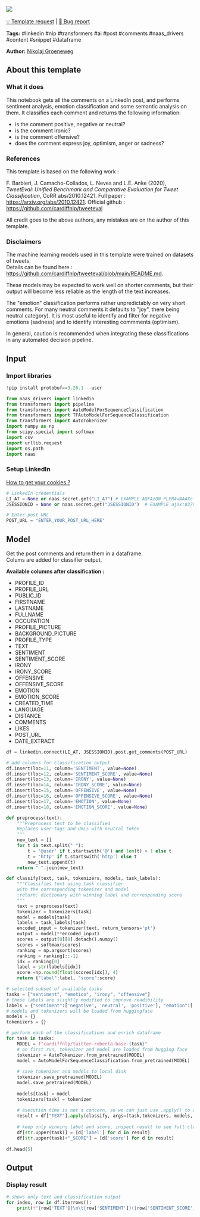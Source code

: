 <a href="https://app.naas.ai/user-redirect/naas/downloader?url=https://raw.githubusercontent.com/jupyter-naas/awesome-notebooks/master/LinkedIn/LinkedIn_Get_sentiment_emotion_irony_offensiveness_from_comments.ipynb" target="_parent"><img src="https://naasai-public.s3.eu-west-3.amazonaws.com/open_in_naas.svg"/></a><br><br><a href="https://github.com/jupyter-naas/awesome-notebooks/issues/new?assignees=&labels=&template=template-request.md&title=Tool+-+Action+of+the+notebook+">💡 Template request</a> | <a href="https://github.com/jupyter-naas/awesome-notebooks/issues/new?assignees=&labels=bug&template=bug_report.md&title=LinkedIn+-+Get+sentiment+emotion+irony+offensiveness+from+comments:+Error+short+description">🚨 Bug report</a>

**Tags:** #linkedin #nlp #transformers #ai #post #comments #naas_drivers #content #snippet #dataframe

**Author:** [Nikolaj Groeneweg](https://www.linkedin.com/in/njgroene/)

## About this template

### What it does

This notebook gets all the comments on a LinkedIn post, and performs sentiment analysis, emotion classification and some semantic analysis on them. 
It classifies each comment and returns the following information:

- is the comment positive, negative or neutral?
- is the comment ironic?
- is the comment offensive?
- does the comment express joy, optimism, anger or sadness?

### References

This template is based on the following work :

F. Barbieri, J. Camacho-Collados, L. Neves and L.E. Anke (2020), *TweetEval: Unified Benchmark and Comparative Evaluation for Tweet Classification*, CoRR abs/2010.12421. Full paper : https://arxiv.org/abs/2010.12421. Official github : https://github.com/cardiffnlp/tweeteval

All credit goes to the above authors, any mistakes are on the author of this template. 
  

### Disclaimers

The machine learning models used in this template were trained on datasets of tweets.<br>Details can be found here : https://github.com/cardiffnlp/tweeteval/blob/main/README.md. 

These models may be expected to work well on shorter comments, but their output will become less reliable as the length of the text increases. 

The "emotion" classification performs rather unpredictably on very short comments. For many neutral comments it defaults to "joy", there being neutral category). It is most useful to identify and filter for negative emotions (sadness) and to identify interesting commments (optimism).

In general, caution is recommended when integrating these classifications in any automated decision pipeline.

## Input

### Import libraries


```python
!pip install protobuf==3.20.1 --user
```


```python
from naas_drivers import linkedin
from transformers import pipeline
from transformers import AutoModelForSequenceClassification
from transformers import TFAutoModelForSequenceClassification
from transformers import AutoTokenizer
import numpy as np
from scipy.special import softmax
import csv
import urllib.request
import os.path
import naas
```

### Setup LinkedIn
<a href='https://www.notion.so/LinkedIn-driver-Get-your-cookies-d20a8e7e508e42af8a5b52e33f3dba75'>How to get your cookies ?</a>


```python
# LinkedIn credentials
LI_AT = None or naas.secret.get("LI_AT") # EXAMPLE AQFAzQN_PLPR4wAAAXc-FCKmgiMit5FLdY1af3-2
JSESSIONID = None or naas.secret.get("JSESSIONID")  # EXAMPLE ajax:8379907400220387585

# Enter post URL
POST_URL = "ENTER_YOUR_POST_URL_HERE"
```

## Model

Get the post comments and return them in a dataframe. <br> Colums are added for classifier output.<br>

**Available columns after classification :**
- PROFILE_ID
- PROFILE_URL
- PUBLIC_ID
- FIRSTNAME
- LASTNAME
- FULLNAME
- OCCUPATION
- PROFILE_PICTURE
- BACKGROUND_PICTURE
- PROFILE_TYPE
- TEXT
- SENTIMENT
- SENTIMENT_SCORE
- IRONY
- IRONY_SCORE
- OFFENSIVE
- OFFENSIVE_SCORE
- EMOTION
- EMOTION_SCORE
- CREATED_TIME
- LANGUAGE
- DISTANCE
- COMMENTS
- LIKES
- POST_URL
- DATE_EXTRACT


```python
df = linkedin.connect(LI_AT, JSESSIONID).post.get_comments(POST_URL)

# add columns for classification output
df.insert(loc=11, column='SENTIMENT', value=None)
df.insert(loc=12, column='SENTIMENT_SCORE', value=None)
df.insert(loc=13, column='IRONY', value=None)
df.insert(loc=14, column='IRONY_SCORE', value=None)
df.insert(loc=15, column='OFFENSIVE', value=None)
df.insert(loc=16, column='OFFENSIVE_SCORE', value=None)
df.insert(loc=17, column='EMOTION', value=None)
df.insert(loc=18, column='EMOTION_SCORE', value=None)
```


```python
def preprocess(text):
    """Preprocess text to be classified
    Replaces user-tags and URLs with neutral token
    """
    new_text = []
    for t in text.split(" "):
        t = '@user' if t.startswith('@') and len(t) > 1 else t
        t = 'http' if t.startswith('http') else t
        new_text.append(t)
    return " ".join(new_text)

def classify(text, task, tokenizers, models, task_labels):
    """Classifies text using task classifier
    with the corresponding tokenizer and model
    :return: dictionary with winning label and corresponding score
    """
    text = preprocess(text)
    tokenizer = tokenizers[task]
    model = models[task]
    labels = task_labels[task]
    encoded_input = tokenizer(text, return_tensors='pt')
    output = model(**encoded_input)
    scores = output[0][0].detach().numpy()
    scores = softmax(scores)
    ranking = np.argsort(scores)
    ranking = ranking[::-1]
    idx = ranking[0]
    label = str(labels[idx])
    score =np.round(float(scores[idx]), 4)
    return {"label":label, "score":score}
```


```python
# selected subset of available tasks
tasks = ["sentiment", "emotion", "irony", "offensive"]
# these labels are slightly modified to improve readibility
labels = {"sentiment":['negative', 'neutral', 'positive'], "emotion":['anger', 'joy', 'optimism', 'sadness'], "irony":['not-ironic', 'ironic'], "offensive":['not-offensive', 'offensive']}
# models and tokenizers will be loaded from huggingface
models = {}
tokenizers = {}

# perform each of the classifications and enrich dataframe
for task in tasks:
    MODEL = f"cardiffnlp/twitter-roberta-base-{task}"
    # on first run, tokenizer and model are loaded from hugging face
    tokenizer = AutoTokenizer.from_pretrained(MODEL)
    model = AutoModelForSequenceClassification.from_pretrained(MODEL)  
    
    # save tokenizer and models to local disk
    tokenizer.save_pretrained(MODEL)
    model.save_pretrained(MODEL)
    
    models[task] = model
    tokenizers[task] = tokenizer
    
    # execution time is not a concern, so we can just use .apply() to apply classifier
    result = df["TEXT"].apply(classify, args=(task,tokenizers, models, labels))
    
    # keep only winning label and score, inspect result to see full classifier output
    df[str.upper(task)] = [d['label'] for d in result]
    df[str.upper(task)+"_SCORE"] = [d['score'] for d in result]
    
df.head(5)
```

## Output

### Display result


```python
# shows only text and classification output
for index, row in df.iterrows():
    print(f"{row['TEXT']}\n\t{row['SENTIMENT']}({row['SENTIMENT_SCORE']})\n\t{row['IRONY']}({row['IRONY_SCORE']})\n\t{row['OFFENSIVE']}({row['OFFENSIVE_SCORE']})\n\t{row['EMOTION']}({row['EMOTION_SCORE']})\n\t\n\n")
```
